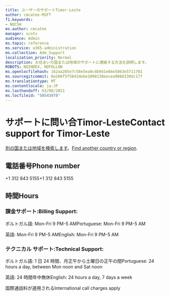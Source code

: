 ```yaml
---
title: ユーザーのサポートTimor-Leste
author: cmcatee-MSFT
f1.keywords:
- NOCSH
ms.author: cmcatee
manager: scotv
audience: Admin
ms.topic: reference
ms.service: o365-administration
ms.collection: Adm_Support
localization_priority: Normal
description: お住まいの国または地域のサポートに連絡する方法を説明します。
ROBOTS: NOINDEX, NOFOLLOW
ms.openlocfilehash: 162aa205e7c58e5ea8c4b041e84e5863e5711701
ms.sourcegitcommit: 6e260f5f5842debe1098138eecea9068330dc17f
ms.translationtype: MT
ms.contentlocale: ja-JP
ms.lasthandoff: 03/08/2021
ms.locfileid: "50543978"
---
```

# <a name="contact-support-for-timor-leste"></a><span data-ttu-id="ce3a7-103">サポートに問い合Timor-Leste</span><span class="sxs-lookup"><span data-stu-id="ce3a7-103">Contact support for Timor-Leste</span></span>

<span data-ttu-id="ce3a7-104">[別の国または地域を検索します](../contact-support-for-business-products.md)。</span><span class="sxs-lookup"><span data-stu-id="ce3a7-104">[Find another country or region](../contact-support-for-business-products.md).</span></span>

## <a name="phone-number"></a><span data-ttu-id="ce3a7-105">電話番号</span><span class="sxs-lookup"><span data-stu-id="ce3a7-105">Phone number</span></span>
<span data-ttu-id="ce3a7-106">+1 312 843 5155</span><span class="sxs-lookup"><span data-stu-id="ce3a7-106">+1 312 843 5155</span></span>

## <a name="hours"></a><span data-ttu-id="ce3a7-107">時間</span><span class="sxs-lookup"><span data-stu-id="ce3a7-107">Hours</span></span>
### <a name="billing-support"></a><span data-ttu-id="ce3a7-108">課金サポート:</span><span class="sxs-lookup"><span data-stu-id="ce3a7-108">Billing Support:</span></span>

<span data-ttu-id="ce3a7-109">ポルトガル語: Mon-Fri 9 PM-5 AM</span><span class="sxs-lookup"><span data-stu-id="ce3a7-109">Portuguese: Mon-Fri 9 PM-5 AM</span></span>

<span data-ttu-id="ce3a7-110">英語: Mon-Fri 9 PM-5 AM</span><span class="sxs-lookup"><span data-stu-id="ce3a7-110">English: Mon-Fri 9 PM-5 AM</span></span>

### <a name="technical-support"></a><span data-ttu-id="ce3a7-111">テクニカル サポート:</span><span class="sxs-lookup"><span data-stu-id="ce3a7-111">Technical Support:</span></span>

<span data-ttu-id="ce3a7-112">ポルトガル語: 1 日 24 時間、月正午から土曜日の正午の間</span><span class="sxs-lookup"><span data-stu-id="ce3a7-112">Portuguese: 24 hours a day, between Mon noon and Sat noon</span></span>

<span data-ttu-id="ce3a7-113">英語: 24 時間年中無休</span><span class="sxs-lookup"><span data-stu-id="ce3a7-113">English: 24 hours a day, 7 days a week</span></span>

<span data-ttu-id="ce3a7-114">国際通話料が適用される</span><span class="sxs-lookup"><span data-stu-id="ce3a7-114">International call charges apply</span></span>
